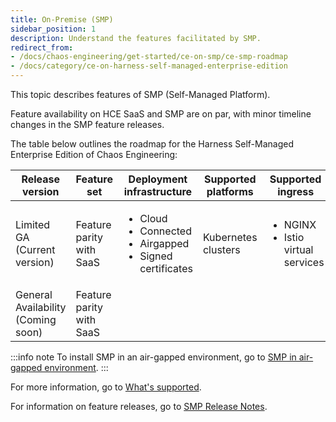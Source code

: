 ```yaml
---
title: On-Premise (SMP)
sidebar_position: 1
description: Understand the features facilitated by SMP.
redirect_from:
- /docs/chaos-engineering/get-started/ce-on-smp/ce-smp-roadmap
- /docs/category/ce-on-harness-self-managed-enterprise-edition
---
```


This topic describes features of SMP (Self-Managed Platform).

Feature availability on HCE SaaS and SMP are on par, with minor timeline changes in the SMP feature releases.

The table below outlines the roadmap for the Harness Self-Managed Enterprise Edition of Chaos Engineering:

| **Release version**| **Feature set** | **Deployment infrastructure** | **Supported platforms** | **Supported ingress** |
| --- | --- | --- | --- | --- |
| Limited GA (Current version)| Feature parity with SaaS | <ul><li> Cloud</li><li>Connected</li><li>Airgapped</li><li>Signed certificates</li></ul> | Kubernetes clusters | <ul><li>NGINX</li><li>Istio virtual services</li></ul> |
| General Availability (Coming soon)| Feature parity with SaaS |

:::info note
To install SMP in an air-gapped environment, go to [SMP in air-gapped environment](/docs/self-managed-enterprise-edition/install/install-in-an-air-gapped-environment).
:::

For more information, go to [What's supported](/docs/chaos-engineering/whats-supported.md).

For information on feature releases, go to [SMP Release Notes](/release-notes/self-managed-enterprise-edition).
